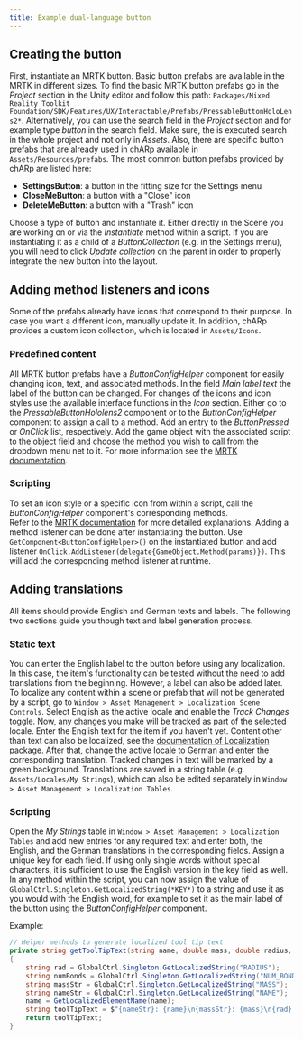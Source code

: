```yaml
---
title: Example dual-language button
---
```


## Creating the button
First, instantiate an MRTK button.
Basic button prefabs are available in the MRTK in different sizes.
To find the basic MRTK button prefabs go in the *Project* section in the Unity editor and follow this path: `Packages/Mixed Reality Toolkit Foundation/SDK/Features/UX/Interactable/Prefabs/PressableButtonHoloLens2*`.
Alternatively, you can use the search field in the *Project* section and for example type *button* in the search field.
Make sure, the is executed search in the whole project and not only in *Assets*.
Also, there are specific button prefabs that are already used in chARp available in `Assets/Resources/prefabs`.
The most common button prefabs provided by chARp are listed here:

- **SettingsButton**: a button in the fitting size for the Settings menu
- **CloseMeButton**: a button with a "Close" icon 
- **DeleteMeButton**: a button with a "Trash" icon

Choose a type of button and instantiate it.
Either directly in the Scene you are working on or via the *Instantiate* method within a script.
If you are instantiating it as a child of a *ButtonCollection* (e.g. in the Settings menu), you will need to click *Update collection* on the parent in order to properly integrate the new button into the layout.

## Adding method listeners and icons
Some of the prefabs already have icons that correspond to their purpose.
In case you want a different icon, manually update it.
In addition, chARp provides a custom icon collection, which is located in `Assets/Icons`.

### Predefined content
All MRTK button prefabs have a *ButtonConfigHelper* component for easily changing icon, text, and associated methods.
In the field *Main label text* the label of the button can be changed.
For changes of the icons and icon styles use the available interface functions in the *Icon* section.
Either go to the *PressableButtonHololens2* component or to the *ButtonConfigHelper* component to assign a call to a method.
Add an entry to the *ButtonPressed* or *OnClick* list, respectively.
Add the game object with the associated script to the object field and choose the method you wish to call from the dropdown menu net to it.
For more information see the <a href="https://learn.microsoft.com/en-us/windows/mixed-reality/mrtk-unity/mrtk2/features/ux-building-blocks/button?view=mrtkunity-2022-05" target="_blank">MRTK documentation</a>.


### Scripting
To set an icon style or a specific icon from within a script, call the *ButtonConfigHelper* component's corresponding methods.\
Refer to the <a href="https://learn.microsoft.com/en-us/windows/mixed-reality/mrtk-unity/mrtk2/features/ux-building-blocks/button?view=mrtkunity-2022-05" target="_blank">MRTK documentation</a> for more detailed explanations.
Adding a method listener can be done after instantiating the button.
Use `GetComponent<ButtonConfigHelper>()` on the instantiated button and add listener `OnClick.AddListener(delegate{GameObject.Method(params)})`.
This will add the corresponding method listener at runtime.

## Adding translations
All items should provide English and German texts and labels.
The following two sections guide you though text and label generation process.

### Static text
You can enter the English label to the button before using any localization.
In this case, the item's functionality can be tested without the need to add translations from the beginning.
However, a label can also be added later.
To localize any content within a scene or prefab that will not be generated by a script, go to `Window > Asset Management > Localization Scene Controls`.
Select English as the active locale and enable the *Track Changes* toggle.
Now, any changes you make will be tracked as part of the selected locale.
Enter the English text for the item if you haven't yet.
Content other than text can also be localized, see the <a href="https://docs.unity3d.com/Packages/com.unity.localization@1.3/manual/QuickStartGuideWithVariants.html" target="_blank">documentation of Localization package</a>.
After that, change the active locale to German and enter the corresponding translation.
Tracked changes in text will be marked by a green background.
Translations are saved in a string table (e.g. `Assets/Locales/My Strings`), which can also be edited separately in `Window > Asset Management > Localization Tables`.

### Scripting
Open the *My Strings* table in `Window > Asset Management > Localization Tables` and add new entries for any required text and enter both, the English, and the German translations in the corresponding fields.
Assign a unique key for each field.
If using only single words without special characters, it is sufficient to use the English version in the key field as well.
In any method within the script, you can now assign the value of `GlobalCtrl.Singleton.GetLocalizedString(*KEY*)` to a string and use it as you would with the English word, for example to set it as the main label of the button using the *ButtonConfigHelper* component.

Example:
```csharp
// Helper methods to generate localized tool tip text
private string getToolTipText(string name, double mass, double radius, double bondNum)
{
    string rad = GlobalCtrl.Singleton.GetLocalizedString("RADIUS");
    string numBonds = GlobalCtrl.Singleton.GetLocalizedString("NUM_BONDS"); 
    string massStr = GlobalCtrl.Singleton.GetLocalizedString("MASS");
    string nameStr = GlobalCtrl.Singleton.GetLocalizedString("NAME");
    name = GetLocalizedElementName(name);
    string toolTipText = $"{nameStr}: {name}\n{massStr}: {mass}\n{rad}: {radius}\n{numBonds}: {bondNum}";
    return toolTipText;
}
```
